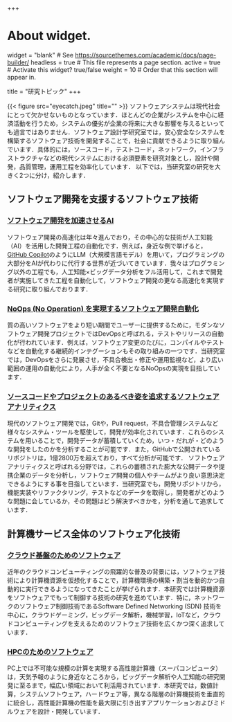+++
# About widget.
widget = "blank"  # See https://sourcethemes.com/academic/docs/page-builder/
headless = true  # This file represents a page section.
active = true  # Activate this widget? true/false
weight = 10  # Order that this section will appear in.

title = "研究トピック"
+++

{{< figure src="eyecatch.jpeg" title="" >}}
ソフトウェアシステムは現代社会にとって欠かせないものとなっています．ほとんどの企業がシステムを中心に経済活動を行うため，システムの優劣が企業の将来に大きな影響を与えるといっても過言ではありません．ソフトウェア設計学研究室では，安心安全なシステムを構築するソフトウェア技術を開発することで，社会に貢献できるように取り組んでいます．具体的には，ソースコード，テストコード，ネットワーク，インフラストラクチャなどの現代システムにおける必須要素を研究対象とし，設計や開発，品質管理，運用工程を効率化しています．
以下では，当研究室の研究を大きく2つに分け，紹介します．


## **ソフトウェア開発を支援するソフトウェア技術**
### [ソフトウェア開発を加速させるAI](/project/se4ai/)
ソフトウェア開発の高速化は年々進んでおり，その中心的な技術が人工知能（AI）を活用した開発工程の自動化です．例えば，身近な例で挙げると，[GitHub Copilot](https://github.com/features/copilot)のようにLLM（大規模言語モデル）を用いて，プログラミングの大部分をAIが代わりに代行する世界が近づいてきています．我々はプログラミング以外の工程でも，人工知能×ビッグデータ分析をフル活用して，これまで開発者が実施してきた工程を自動化して，ソフトウェア開発の更なる高速化を実現する研究に取り組んでおります．

### [NoOps (No Operation) を実現するソフトウェア開発自動化](/project/noops/)
質の高いソフトウェアをより短い期間でユーザーに提供するために，モダンなソフトウェア開発プロジェクトではDevOpsと呼ばれる，テストやリリースの自動化が行われています．例えば，ソフトウェア変更のたびに，コンパイルやテストなどを自動化する継続的インテグーションもその取り組みの一つです．当研究室では，DevOpsをさらに発展させ，不具合検出・修正や運用監視など，より広い範囲の運用の自動化により，人手が全く不要となるNoOpsの実現を目指しています．

### [ソースコードやプロジェクトのあるべき姿を追求するソフトウェアアナリティクス](/project/software-analytics/)
現代のソフトウェア開発では，Gitや，Pull request，不具合管理システムなど様々なシステム・ツールを駆使して，開発が効率化されています．これらのシステムを用いることで，開発データが蓄積していくため，いつ・だれが・どのような開発をしたのかを分析することが可能です．また，GitHubで公開されているリポジトリは，1億2800万を超えており，すべて分析が可能です．
ソフトウェアアナリティクスと呼ばれる分野では，これらの蓄積された膨大な公開データや提携企業のデータを分析し，ソフトウェア開発の個人やチームがより良い意思決定できるようにする事を目指してといます．当研究室でも，開発リポジトリから，機能実装やリファクタリング，テストなどのデータを取得し，開発者がどのような問題に会しているか，その問題はどう解決すべきかを，分析を通して追求しています．


## **計算機サービス全体のソフトウェア化技術**

### [クラウド基盤のためのソフトウェア](/project/cloud-computing/)
近年のクラウドコンピューティングの飛躍的な普及の背景には，ソフトウェア技術により計算機資源を仮想化することで，計算機環境の構築・割当を動的かつ自動的に実行できるようになってきたことが挙げられます．本研究では計算機資源をソフトウェアでもって制御する技術の研究を進めています．特に，ネットワークのソフトウェア制御技術であるSoftware Defined Networking (SDN) 技術を中心に，クラウドゲーミング，ビッグデータ解析，機械学習，IoTなど，クラウドコンピューティングを支えるためのソフトウェア技術を広くかつ深く追求しています．

### [HPCのためのソフトウェア](/project/high-performance-computing)
PC上では不可能な規模の計算を実現する高性能計算機（スーパコンピュータ）は，天気予報のように身近なところから，ビッグデータ解析や人工知能の研究開発に至るまで，幅広い領域において利活用されています．本研究では，数値計算，システムソフトウェア，ハードウェア等，異なる階層の計算機技術を垂直的に統合し，高性能計算機の性能を最大限に引き出すアプリケーションおよびミドルウェアを設計・開発しています．
